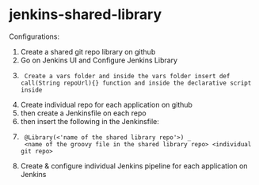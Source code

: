 # jenkins-shared-library
Configurations:
1. Create a shared git repo library on github
2. Go on Jenkins UI and Configure Jenkins Library
3.      Create a vars folder and inside the vars folder insert def call(String repoUrl){} function and inside the declarative script inside
4. Create individual repo for each application on github
5.    then create a Jenkinsfile on each repo
6.    then insert the following in the Jenkinsfile:
7.      @Library(<'name of the shared library repo'>) _
        <name of the groovy file in the shared library repo> <individual git repo>
6. Create & configure individual Jenkins pipeline for each application on Jenkins
